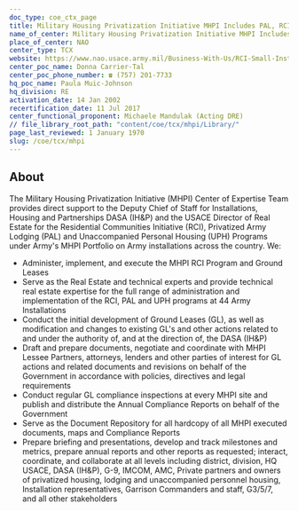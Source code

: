 ```yaml
---
doc_type: coe_ctx_page
title: Military Housing Privatization Initiative MHPI Includes PAL, RCI and UPH
name_of_center: Military Housing Privatization Initiative MHPI Includes PAL, RCI and UPH
place_of_center: NAO
center_type: TCX
website: https://www.nao.usace.army.mil/Business-With-Us/RCI-Small-Installations-Privatization-Initiative/
center_poc_name: Donna Carrier-Tal
center_poc_phone_number: ☎ (757) 201-7733
hq_poc_name: Paula Muic-Johnson
hq_division: RE
activation_date: 14 Jan 2002
recertification_date: 11 Jul 2017
center_functional_proponent: Michaele Mandulak (Acting DRE)
// file_library_root_path: "content/coe/tcx/mhpi/Library/"
page_last_reviewed: 1 January 1970
slug: /coe/tcx/mhpi
---
```


## About

The Military Housing Privatization Initiative (MHPI) Center of Expertise Team provides direct support to the Deputy Chief of Staff for Installations, Housing and Partnerships DASA (IH&P) and the USACE Director of Real Estate for the Residential Communities Initiative (RCI), Privatized Army Lodging (PAL) and Unaccompanied Personal Housing (UPH) Programs under Army's MHPI Portfolio on Army installations across the country.  We:
<ul>
	<li>Administer, implement, and execute the MHPI RCI Program and Ground Leases</li>
	<li>Serve as the Real Estate and technical experts and provide technical real estate expertise for the full range of administration and implementation of the RCI, PAL and UPH programs at 44 Army Installations</li>
	<li>Conduct the initial development of Ground Leases (GL), as well as modification and changes to existing GL's and other actions related to and under the authority of, and at the direction of, the DASA (IH&P)</li>
	<li>Draft and prepare documents, negotiate and coordinate with MHPI Lessee Partners, attorneys, lenders and other parties of interest for GL actions and related documents and revisions on behalf of the Government in accordance with policies, directives and legal requirements</li>
	<li>Conduct regular GL compliance inspections at every MHPI site and publish and distribute the Annual Compliance Reports on behalf of the Government</li>
	<li>Serve as the Document Repository for all hardcopy of all MHPI executed documents, maps and Compliance Reports</li>
	<li>Prepare briefing and presentations, develop and track milestones and metrics, prepare annual reports and other reports as requested; interact, coordinate, and collaborate at all levels including district, division, HQ USACE, DASA (IH&P), G-9, IMCOM, AMC, Private partners and owners of privatized housing, lodging and unaccompanied personnel housing, Installation representatives, Garrison Commanders and staff, G3/5/7, and all other stakeholders</li>
</ul>


